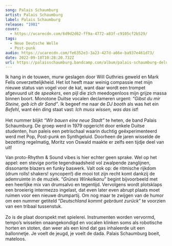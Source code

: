 ```yaml
---
song: Palais Schaumburg
artist: Palais Schaumburg
label: Palais Schaumburg
release: "1981"
cover:
  - https://ucarecdn.com/6d9d2d62-ff9a-4772-a83f-c9105cf2b529/
tags:
  - Neue Deutsche Welle
  - Post-punk
audio: https://ucarecdn.com/fe6352e3-3a23-427d-a66e-ba937e461d73/
date: 2022-09-18T10:28:20.732Z
url: https://palaisschaumburg.bandcamp.com/album/palais-schaumburg-deluxe-edition
---
```

Ik hang in de touwen, murw geslagen door Will Guthries geweld en Mark Fells onverzettelijkheid. Het lot heeft maar weinig compassie met mijn nieuwe status van vogel voor de kat, want daar wordt een trompet afgevuurd uit de *speakers*, een pijl die zich meedogenloos mijn grijze massa binnen boort. Monotone Duitse vocalen declameren urgent: *“Gibst du mir Steine, geb ich dir Sand”*. Ik begeef me naar de *DJ booth* als was het ein *Befehl*, want één ding staat vast: *Ich muss wissen, was das ist*!\
\
Het nummer blijkt *“Wir bauen eine neue Stadt”* te heten, de band Palais Schaumburg. De groep werd in 1979 opgericht door enkele Duitse studenten, hun paleis een petrischaal waarin duchtig geëxperimenteerd werd met Pop, Post-punk en Synthgeluid. Doorheen de jaren wisselde de bezetting regelmatig, Moritz von Oswald maakte er zelfs een tijdje deel van uit!

Van proto-Rhythm & Sound vibes is hier echter geen sprake. Wel op het appel: een stevige portie tegendraadsheid vol zwalpende zanglijnen, dissonante blazers en funky baswerk. Valt ook op: de ritmische rijkdom (drum rolls! shakers! syncopen!) die mooi tot zijn recht komt dankzij de ademruimte in de muziek. “*Grünes Winkelkanu*” begint bijvoorbeeld met een heerlijke mix van drumsalvo en tegentijd. Vervolgens wordt plotsklaps een broeierig intermezzo ingelast, dat even later even abrupt plaats moet ruimen voor een nieuwe drumpartij. Om nog maar te zwijgen van de humor om een nummer getiteld “*Deutschland kommt gebräunt zurück*” te voorzien van een tribaal tussenstuk. \
\
Zo is de plaat doorspekt met spielerei. Instrumenten worden vervormd, tempo’s wisselen onaangekondigd en vocalen klinken soms als robotische horten en stoten, dan weer als een kind dat gas inhaleerde uit een ballonnetje. Je voelt de jeugd, je voelt de dada. Palais Schaumburg boeit, mateloos.